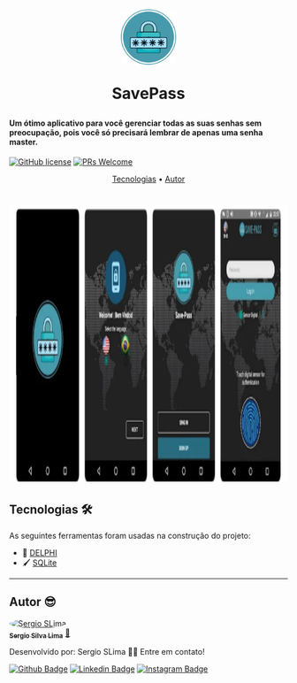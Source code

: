 <h1 align="center">
  <img src="./img/logo-oficial2.png" alt="Agenda Datas" height="100" width="100">  
  <p>SavePass</p>
</h1>

#### Um ótimo aplicativo para você gerenciar todas as suas senhas sem preocupação, pois você só precisará lembrar de apenas uma senha master.

[![GitHub license](https://img.shields.io/github/license/Naereen/StrapDown.js.svg)](https://github.com/Naereen/StrapDown.js/blob/master/LICENSE)
[![PRs Welcome](https://img.shields.io/badge/contribuition-welcome-brightgreen.svg)](http://makeapullrequest.com)

<p align="center">
 <a href="#tecnologias">Tecnologias</a> •
 <a href="#autor">Autor</a>
</p>

<h1 align="center">
  <img src="./img/screens.png" alt="Print Tela" height="500" width="800">
</h1>


## Tecnologias 🛠

As seguintes ferramentas foram usadas na construção do projeto:

- 📝 [DELPHI](https://www.embarcadero.com/br/products/delphi/starter/free-download)
- 🖌 [SQLite](https://www.sqlite.org/index.html)


---


## Autor 😎

<a href="https://app.rocketseat.com.br/me/sergio-silva-lima-1567192156">
 <img style="border-radius: 50%;" src="https://avatars1.githubusercontent.com/u/48762187?v=4" width="100px;" alt="Sergio SLima"/>
 <br />
 <sub><b>Sergio Silva Lima</b></sub></a> <a href="https://app.rocketseat.com.br/me/sergio-silva-lima-1567192156" title="Rocketseat">🚀
</a>

Desenvolvido por:
Sergio SLima 👋🏽
Entre em contato!

[![Github Badge](https://img.shields.io/badge/-Github-000?style=flat-square&logo=Github&logoColor=white&link=https://github.com/fagnerpsantos)](https://github.com/sergio-slima)
[![Linkedin Badge](https://img.shields.io/badge/-LinkedIn-blue?style=flat-square&logo=Linkedin&logoColor=white&link=https://www.linkedin.com/in/fagnerpsantos/)](https://www.linkedin.com/in/sergio-silva-lima-b99237140/)
[![Instagram Badge](https://img.shields.io/badge/-Instagram-red?style=flat-square&labelColor=red&logo=instagram&logoColor=white&link=https://www.instagram.com/sergio_silva_/)](https://www.instagram.com/sergio_silva_/)
